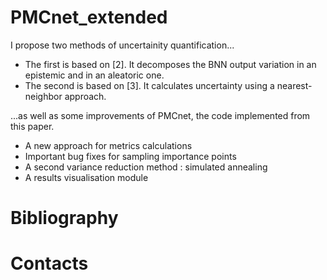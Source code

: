 # PMCnet_extended
I propose two methods of uncertainity quantification...
* The first is based on [2]. It decomposes the BNN output variation in an epistemic and in an aleatoric one.
* The second is based on [3]. It calculates uncertainty using a nearest-neighbor approach.

...as well as some improvements of PMCnet, the code implemented from this paper. 
* A new approach for metrics calculations
* Important bug fixes for sampling importance points
* A second variance reduction method : simulated annealing
* A results visualisation module



# Bibliography 
# Contacts
